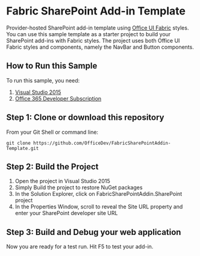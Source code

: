 # Fabric SharePoint Add-in Template

Provider-hosted SharePoint add-in template using [Office UI Fabric](https://github.com/OfficeDev/Office-UI-Fabric) styles. You can use this sample template as a starter project to build your SharePoint add-ins with Fabric styles. The project uses both Office UI Fabric styles and components, namely the NavBar and Button components.

## How to Run this Sample

To run this sample, you need:

1. [Visual Studio 2015](https://www.visualstudio.com/en-us/downloads/download-visual-studio-vs.aspx)
2. [Office 365 Developer Subscription](https://portal.office.com/Signup/Signup.aspx?OfferId=6881A1CB-F4EB-4db3-9F18-388898DAF510&DL=DEVELOPERPACK&ali=1)

## Step 1: Clone or download this repository

From your Git Shell or command line:

`git clone https://github.com/OfficeDev/FabricSharePointAddin-Template.git`

## Step 2: Build the Project

1. Open the project in Visual Studio 2015
2. Simply Build the project to restore NuGet packages
3. In the Solution Explorer, click on FabricSharePointAddin.SharePoint project
4. In the Properties Window, scroll to reveal the Site URL property and enter your SharePoint developer site URL

## Step 3: Build and Debug your web application

Now you are ready for a test run. Hit F5 to test your add-in.
